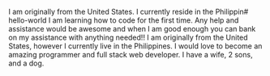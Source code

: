  I am originally from the United States. I currently reside in the Philippin# hello-world
I am learning how to code for the first time. Any help and assistance would be awesome and when I am good enough you can bank on my assistance with anything needed!!
I am originally from the United States, however I currently live in the Philippines. I would love to become an amazing programmer and full stack web developer. I have a wife, 2 sons, and a dog.
